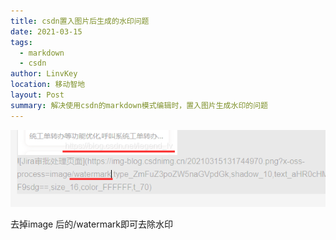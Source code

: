 ```yaml
---
title: csdn置入图片后生成的水印问题
date: 2021-03-15
tags: 
  - markdown
  - csdn
author: LinvKey
location: 移动智地
layout: Post
summary: 解决使用csdn的markdown模式编辑时，置入图片生成水印的问题
---
```


![img](../../images/clipboard-1615789642530.png)

去掉image 后的/watermark即可去除水印